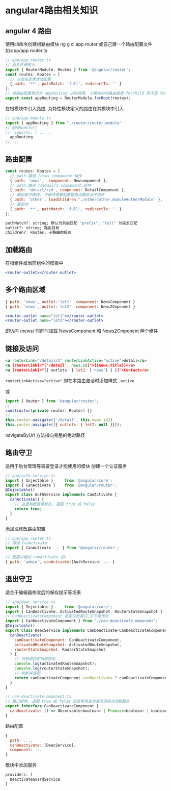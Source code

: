 # angular4路由相关知识

## angular 4 路由

使用cli命令创建根路由模块 ng g cl app.router 或自己建一个路由配置文件 如:app/app.router.ts

```js
// app/app.router.ts
// 将文件修改为
import { RouterModule, Routes } from '@angular/router';
const routes: Routes = [
  // 以后在这里改动配置
  { path: '**', pathMatch: 'full', redirectTo: '' }
];
// 将路由配置导出为 appRouting 以供调用, 子模块中的路由使用 forChild 而不是 forRoot
export const appRouting = RouterModule.forRoot(routes);
```

在根模块中引入路由, 为特性模块定义的路由在其模块中引入

```js
// app/app.module.ts
import { appRouting } from "./router/router.module"
// @NgModule({
//  imports: [ ... ,
  appRouting
// ...
```

## 路由配置

```js
const routes: Routes = [
  // path:路径 /news component:组件
  { path: 'news',  component: Newsomponent },
  // path:路径 /detail/1 component:组件
  { path: 'detail/:id', component: DetailComponent },
  // 懒加载子模块, 子模块需要配置路由设置启动子组件
  { path: 'other', loadChildren:"./other/other.module#otherModule" },
  // 重定向
  { path: '**', pathMatch: 'full', redirectTo: '' }
];
```

```r
pathMatch?: string; 默认为前缀匹配 "prefix"; "full" 为完全匹配
outlet?: string; 路由目标
children?: Routes; 子路由的规则
```

## 加载路由

在根组件或当前组件的模板中

```jsx
<router-outlet></router-outlet>
```

## 多个路由区域

```js
{ path: 'news', outlet:'let1'  component: NewsComponent }
{ path: 'news', outlet:'let2'  component: News2Cmponent }
```

```jsx
<router-outlet name="let1"></router-outlet>
<router-outlet name="let2"></router-outlet>
```

即访问 /news/ 时同时加载 NewsComponent 和 News2Cmponent 两个组件

## 链接及访问

```jsx
<a routerLink="/detail/1" routerLinkActive="active">detail</a>
<a [routerLink]="['/detail', news.id]">{{news.title}}</a>
<a [routerLink]="[{ outlets: { let2: ['news'] } }]">Contact</a>
```

`routerLinkActive="active"` 即在本路由激活时添加样式 `.active`

或

```js
import { Router } from '@angular/router';
// ...
constructor(private router: Router) {}
// ...
this.router.navigate(['/detail', this.news.id])
this.router.navigate([{ outlets: { let2: null }}]);
```

navigateByUrl 方法指向完整的绝对路径

## 路由守卫

适用于后台管理等需要登录才能使用的模块
创建一个认证服务

```js
// app/auth.service.ts
import { Injectable }     from '@angular/core';
import { CanActivate }    from '@angular/router';
@Injectable()
export class AuthService implements CanActivate {
  canActivate() {
    // 这里判断登录状态, 返回 true 或 false
    return true;
  }
}
```

添加或修改路由配置

```js
// app/app.router.ts
// 增加 CanActivate
import { CanActivate ... } from '@angular/router';
```

```js
// 配置中增加 canActivate 如:
{ path: 'admin', canActivate:[AuthService] ... }
```

## 退出守卫

适合于编辑器修改后的保存提示等场景

```js
// app/deac.service.ts
import { Injectable }     from '@angular/core';
import { CanDeactivate, ActivatedRouteSnapshot, RouterStateSnapshot }    from '@angular/router';
// CanDeactivateComponent 是定义的接口,见下段代码
import { CanDeactivateComponent } from './can-deactivate.omponent';
@Injectable()
export class DeacService implements CanDeactivate<CanDeactivateComponent> {
  canDeactivate(
    canDeactivateComponent: CanDeactivateComponent,
    activatedRouteSnapshot: ActivatedRouteSnapshot,
    routerStateSnapshot: RouterStateSnapshot
  ) {
    // 目标路由和当前路由
    console.log(activatedRouteSnapshot);
    console.log(routerStateSnapshot);
    // 判断并返回
    return canDeactivateComponent.canDeactivate ? canDeactivateComponent.canDeactivate() : true
  }
}
```

```js
// can-deactivate.omponent.ts
// 接口组件, 返回 true 或 false 如表单发生改变则调用对话框服务
export interface CanDeactivateComponent {
  canDeactivate: () => Observable<boolean> | Promise<boolean> | boolean;
}
```

路由配置

```js
{
  path: ...,
  canDeactivate: [DeacService],
  component: ...
}
```

模块中添加服务

```js
providers: [
  DeactivateGuardService
]
```

